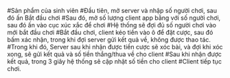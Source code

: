 #Sản phẩm của sinh viên
#Đầu tiên, mở server và nhập số người chơi, sau đó ấn Bắt đầu chơi
#Sau đó, mở số lượng client app bằng với số người chơi, sau đó ấn vào cục xúc xắc để chơi
#Hệ thống sẽ đợi đủ số người chơi vào mới bắt đầu chơi
#Bắt đầu chơi, client kéo tiền vào ô để đặt cược, sau đó bấm xác nhận, trong khi đợi server gửi kết quả về, không được thao tác.
#Trong khi đó, Server sau khi nhận được tiền cược sẽ xóc bài, và đợi khi xóc xong, sẽ gửi kết quả và số tiền thắng/thua về cho client
#Sau khi nhận được kết quả, trong 3 giây hệ thống sẽ cập nhật số tiền cho client
#Client tiếp tục chơi.
